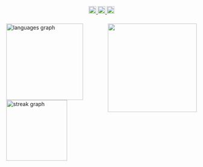 <div align="center">
  <a href="https://www.linkedin.com/in/lucas-de-souza-moro-a52084311/" target="_blank">
    <img src="https://img.shields.io/static/v1?message=LinkedIn&logo=linkedin&label=&color=0077B5&logoColor=white&labelColor=&style=for-the-badge" height="20" alt="linkedin logo"  />
  </a>
  <a href="lucas.sm.souza@gmail.com" target="_blank">
    <img src="https://img.shields.io/static/v1?message=Gmail&logo=gmail&label=&color=D14836&logoColor=white&labelColor=&style=for-the-badge" height="20" alt="gmail logo"  />
  </a>
  <a href="https://www.instagram.com/lucasmmoro/" target="_blank">
    <img src="https://img.shields.io/static/v1?message=Instagram&logo=instagram&label=&color=E4405F&logoColor=white&labelColor=&style=for-the-badge" height="20" alt="instagram logo"  />
  </a>
</div>

###

<img align="right" height="235" src="https://i.imgur.com/ZFW3zyW.gif"  />

###

<div align="left">
  <img src="https://github-readme-stats.vercel.app/api/top-langs?username=lucassmoro&locale=en&hide_title=false&layout=compact&card_width=500&langs_count=5&theme=dark&hide_border=true&order=2" height="203" alt="languages graph" /> <br>
  <img src="https://streak-stats.demolab.com?user=lucassmoro&locale=en&mode=daily&theme=dark&hide_border=true&border_radius=10&date_format=M%20j%5B,%20Y%5D&order=3" height="161" alt="streak graph"  />
</div>

###
